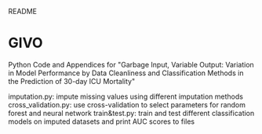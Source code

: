 README 

# GIVO
Python Code and Appendices for "Garbage Input, Variable Output: Variation in Model Performance by Data Cleanliness and
Classification Methods in the Prediction of 30-day ICU Mortality"


imputation.py: impute missing values using different imputation methods
cross_validation.py: use cross-validation to select parameters for random forest and neural network
train&test.py: train and test different classification models on imputed datasets and print AUC scores to files

